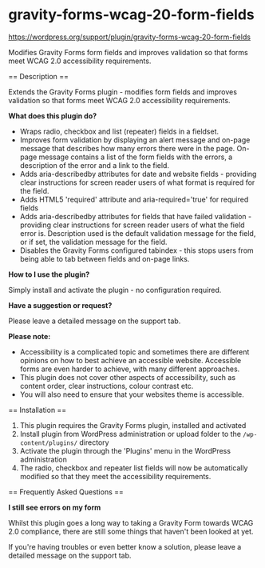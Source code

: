 # gravity-forms-wcag-20-form-fields
https://wordpress.org/support/plugin/gravity-forms-wcag-20-form-fields

Modifies Gravity Forms form fields and improves validation so that forms meet WCAG 2.0 accessibility requirements.

== Description ==

Extends the Gravity Forms plugin - modifies form fields and improves validation so that forms meet WCAG 2.0 accessibility requirements.

**What does this plugin do?**

* Wraps radio, checkbox and list (repeater) fields in a fieldset.
* Improves form validation by displaying an alert message and on-page message that describes how many errors there were in the page. On-page message contains a list of the form fields with the errors, a description of the error and a link to the field.
* Adds aria-describedby attributes for date and website fields - providing clear instructions for screen reader users of what format is required for the field.
* Adds HTML5 'required' attribute and aria-required='true' for required fields
* Adds aria-describedby attributes for fields that have failed validation - providing clear instructions for screen reader users of what the field error is. Description used is the default validation message for the field, or if set, the validation message for the field.
* Disables the Gravity Forms configured tabindex - this stops users from being able to tab between fields and on-page links.

**How to I use the plugin?**

Simply install and activate the plugin - no configuration required.

**Have a suggestion or request?**

Please leave a detailed message on the support tab. 

**Please note:**

* Accessibility is a complicated topic and sometimes there are different opinions on how to best achieve an accessible website. Accessible forms are even harder to achieve, with many different approaches. 
* This plugin does not cover other aspects of accessibility, such as content order, clear instructions, colour contrast etc.
* You will also need to ensure that your websites theme is accessible. 

== Installation ==

1. This plugin requires the Gravity Forms plugin, installed and activated
2. Install plugin from WordPress administration or upload folder to the `/wp-content/plugins/` directory
3. Activate the plugin through the 'Plugins' menu in the WordPress administration
4. The radio, checkbox and repeater list fields will now be automatically modified so that they meet the accessibility requirements.

== Frequently Asked Questions ==

**I still see errors on my form**

Whilst this plugin goes a long way to taking a Gravity Form towards WCAG 2.0 compliance, there are still some things that haven't been looked at yet.

If you're having troubles or even better know a solution, please leave a detailed message on the support tab.
